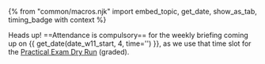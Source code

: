 {% from "common/macros.njk" import embed_topic, get_date, show_as_tab, timing_badge with context %}
<!--box type="info" header="****Next week's lecture (and the PE Dry Run) ==rescheduled!==****">

Heads up! As the following lecture (not this week's one) falls on a public holiday, it will be moved to the day after i.e., Saturday Apr 3rd 2-4pm.
==Attendance is compulsory==, as the lecture slot is also used for the Practical Exam Dry Run (<span class="text-danger">graded</span>).

</box-->
<box type="info" header="****Next week's briefing (and the PE Dry Run)****">

Heads up! ==Attendance is compulsory== for the weekly briefing coming up on {{ get_date(date_w11_start, 4, time='') }}, as we use that time slot for the [Practical Exam Dry Run](../../admin/tp-ped.md) (<span class="text-danger">graded</span>).

</box>
<p/>
